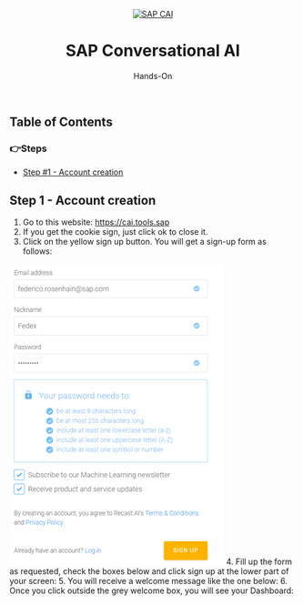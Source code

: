 <p align="center">
  <a href="https://coil.sap.com">
    <img src="https://botlist.imgix.net/409/c/recast_ai-medium.jpg?auto=compress" alt="SAP CAI" width=256 height=256>
  </a>
  <h1 align="center">SAP Conversational AI</h1>
  <p align="center">Hands-On</p>
</p>

<br />

## Table of Contents

### 👉Steps
- [Step #1 - Account creation](#step1)

<a name="step1"></a>
## Step 1 - Account creation

1.	Go to this website: https://cai.tools.sap  
2.	If you get the cookie sign, just click ok to close it.  
3.	Click on the yellow sign up button. You will get a sign-up form as follows:  
<img src="img/step1-signup.png" />
4.	Fill up the form as requested, check the boxes below and click sign up at the lower part of your screen:  
5.	You will receive a welcome message like the one below:  
6.	Once you click outside the grey welcome box, you will see your Dashboard:  
